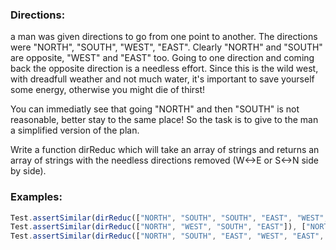 ### Directions:

a man was given directions to go from one point to another. The directions were "NORTH", "SOUTH", "WEST", "EAST". Clearly "NORTH" and "SOUTH" are opposite, "WEST" and "EAST" too. Going to one direction and coming back the opposite direction is a needless effort. Since this is the wild west, with dreadfull weather and not much water, it's important to save yourself some energy, otherwise you might die of thirst!

You can immediatly see that going "NORTH" and then "SOUTH" is not reasonable, better stay to the same place! So the task is to give to the man a simplified version of the plan.

Write a function dirReduc which will take an array of strings and returns an array of strings with the needless directions removed (W<->E or S<->N side by side).

### Examples:

```javascript
Test.assertSimilar(dirReduc(["NORTH", "SOUTH", "SOUTH", "EAST", "WEST", "NORTH", "WEST"]), ["WEST"])
Test.assertSimilar(dirReduc(["NORTH", "WEST", "SOUTH", "EAST"]), ["NORTH", "WEST", "SOUTH", "EAST"])
Test.assertSimilar(dirReduc(["NORTH", "SOUTH", "EAST", "WEST", "EAST", "WEST"]), [])
```